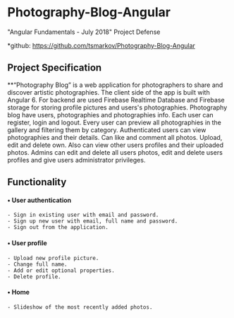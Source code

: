 # Photography-Blog-Angular
"Angular Fundamentals - July 2018" Project Defense

*github: https://github.com/tsmarkov/Photography-Blog-Angular

## Project Specification

**“Photography Blog” is a web application for photographers to share and discover artistic photographies.
The client side of the app is built with Angular 6.
For backend are used Firebase Realtime Database and Firebase storage for storing profile pictures and users's photographies. 
Photography blog have users, photographies and photographies info. Each user can register, login and logout. 
Every user can preview all photographies in the gallery and filtering them by category. 
Authenticated users can view photographies and their details. Can like and comment all photos. Upload, edit and delete own. 
Also can view other users profiles and their uploaded photos.
Admins can edit and delete all users photos, edit and delete users profiles and give users administrator privileges.

## Functionality
#### • User authentication
    - Sign in existing user with email and password. 
    - Sign up new user with email, full name and password. 
    - Sign out from the application. 
#### • User profile
    - Upload new profile picture. 
    - Change full name.
    - Add or edit optional properties. 
    - Delete profile. 
#### • Home
    - Slideshow of the most recently added photos. 
